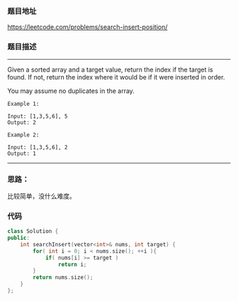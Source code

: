### 题目地址
https://leetcode.com/problems/search-insert-position/

### 题目描述

---

Given a sorted array and a target value, return the index if the target is found. If not, return the index where it would be if it were inserted in order.

You may assume no duplicates in the array.

```
Example 1:

Input: [1,3,5,6], 5
Output: 2
```
```
Example 2:

Input: [1,3,5,6], 2
Output: 1
```
---

### **思路：**

比较简单，没什么难度。

### **代码**

```c++
class Solution {
public:
    int searchInsert(vector<int>& nums, int target) {
        for( int i = 0; i < nums.size(); ++i ){
            if( nums[i] >= target )
                return i;
        }
        return nums.size();
    }
};
```
